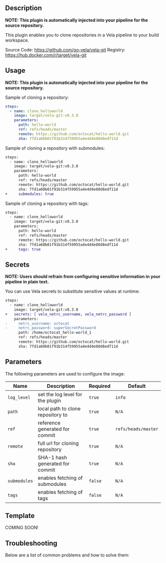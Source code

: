 ## Description

**NOTE: This plugin is automatically injected into your pipeline for the source repository.**

This plugin enables you to clone repositories in a Vela pipeline to your build workspace.

Source Code: https://github.com/go-vela/vela-git
Registry: https://hub.docker.com/r/target/vela-git

## Usage

**NOTE: This plugin is automatically injected into your pipeline for the source repository.**

Sample of cloning a repository:

```yaml
steps:
  - name: clone_helloworld
    image: target/vela-git:v0.3.0
    parameters:
      path: hello-world
      ref: refs/heads/master
      remote: https://github.com/octocat/hello-world.git
      sha: 7fd1a60b01f91b314f59955a4e4d4e80d8edf11d
```

Sample of cloning a repository with submodules:

```diff
steps:
  - name: clone_helloworld
    image: target/vela-git:v0.3.0
    parameters:
      path: hello-world
      ref: refs/heads/master
      remote: https://github.com/octocat/hello-world.git
      sha: 7fd1a60b01f91b314f59955a4e4d4e80d8edf11d
+     submodules: true
```

Sample of cloning a repository with tags:

```diff
steps:
  - name: clone_helloworld
    image: target/vela-git:v0.3.0
    parameters:
      path: hello-world
      ref: refs/heads/master
      remote: https://github.com/octocat/hello-world.git
      sha: 7fd1a60b01f91b314f59955a4e4d4e80d8edf11d
+     tags: true
```

## Secrets

**NOTE: Users should refrain from configuring sensitive information in your pipeline in plain text.**

You can use Vela secrets to substitute sensitive values at runtime:

```diff
steps:
  - name: clone_helloworld
    image: target/vela-git:v0.3.0
+   secrets: [ vela_netrc_username, vela_netrc_password ]
    parameters:
-     netrc_username: octocat
-     netrc_password: superSecretPassword
      path: /home/octocat_hello-world_1
      ref: refs/heads/master
      remote: https://github.com/octocat/hello-world.git
      sha: 7fd1a60b01f91b314f59955a4e4d4e80d8edf11d
```

## Parameters

The following parameters are used to configure the image:

| Name         | Description                       | Required | Default             |
| ------------ | --------------------------------- | -------- | ------------------- |
| `log_level`  | set the log level for the plugin  | `true`   | `info`              |
| `path`       | local path to clone repository to | `true`   | `N/A`               |
| `ref`        | reference generated for commit    | `true`   | `refs/heads/master` |
| `remote`     | full url for cloning repository   | `true`   | `N/A`               |
| `sha`        | SHA-1 hash generated for commit   | `true`   | `N/A`               |
| `submodules` | enables fetching of submodules    | `false`  | `N/A`               |
| `tags`       | enables fetching of tags          | `false`  | `N/A`               |

## Template

COMING SOON!

## Troubleshooting

Below are a list of common problems and how to solve them:
